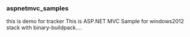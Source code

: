 ### aspnetmvc_samples
this is demo for tracker
This is ASP.NET MVC Sample for windows2012 stack with binary-buildpack....
